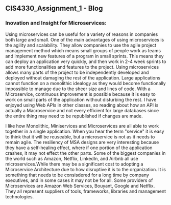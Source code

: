 ## CIS4330_Assignment_1 - Blog
### Inovation and Insight for Microservices:

Using microservices can be useful for a variety of reasons in companies both large and small. One of the main advantages of using microservices is the agility and scalability. They allow companies to use the agile project management method which means small groups of people work as teams and implement new features of a program in small sprints. This means they can deploy an application very quickly, and then work in 2-4 week sprints to add more functionalities and features to the project. Using microservices allows many parts of the project to be independently developed and deployed without damaging the rest of the application. Large applications cannot function on a monolithic idealogy as they would become functionally impossible to manage due to the sheer size and lines of code. With a Microservice, continuous improvement is possible because it is easy to work on small parts of the application without disturbing the rest. I have enjoyed using Web APIs in other classes, so reading about how an API is actually a Macroservice and not every efficient for large databases since the entire thing may need to be republished if changes are made. 

I like how Monolithic, Miniservices and Microservices are all able to work together in a single application. When you hear the term "service" it is easy to think that it will be reuseable, but a microservice is not as it needs to remain agile. The resiliency of MSA designs are very interesting because they have a self-healing effect, where if one portion of the application crashes, it may not effect the other parts. Some of the biggest companies in the world such as Amazon, Netflix, LinkedIn, and Airbnb all use microservices.While there may be a significant cost to adopting a Microservice Architecture due to how disruptive it is to the organization. It is something that needs to be consisdered for a long time by company executives, and in some cases it may not be for all. Some providers of Microservices are Amazon Web Services, Bouyant, Google and Netflix. They all represent suppliers of tools, frameworks, libraries and management technologies.
